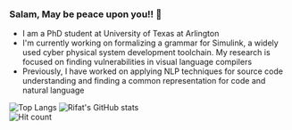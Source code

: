 ### Salam, May be peace upon you!! 👋

- I am a PhD student at University of Texas at Arlington
- I'm currently working on formalizing a grammar for Simulink, a widely used cyber physical system development toolchain. My research is focused on finding vulnerabilities in visual language compilers
- Previously, I have worked on applying NLP techniques for source code understanding and finding a common representation for code and natural language

![Top Langs](https://github-readme-stats.vercel.app/api/top-langs/?username=rifatarefin&hide=html)
![Rifat's GitHub stats](https://github-readme-stats.vercel.app/api?username=rifatarefin&show_icons=true&count_private=true)
<br>
![Hit count](https://komarev.com/ghpvc/?username=rifatarefin&color=green)

<!--
**rifatarefin/rifatarefin** is a ✨ _special_ ✨ repository because its `README.md` (this file) appears on your GitHub profile.

Here are some ideas to get you started:

- 🔭 I’m currently working on ...
- 🌱 I’m currently learning ...
- 👯 I’m looking to collaborate on ...
- 🤔 I’m looking for help with ...
- 💬 Ask me about ...
- 📫 How to reach me: ...
- 😄 Pronouns: ...
- ⚡ Fun fact: ...
-->
